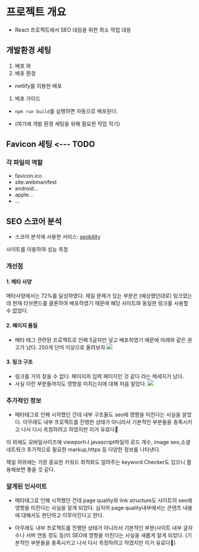 # 프로젝트 개요
- React 프로젝트에서 SEO 대응을 위한 최소 작업 대응

## 개발환경 세팅
1. 배포 와
1. 배포 환경
 - netlify를 이용한 배포
1. 배포 가이드 
 - `npm run build`를 실행하면 자동으로 배포된다. 

- (여기에 개발 환경 세팅을 위해 필요한 작업 적기)

## Favicon 세팅 <--- TODO
### 각 파일의 역할
- favicon.ico
- site.webmanifest
- android...
- apple...
- ...


## SEO 스코어 분석
- 스코어 분석에 사용한 서비스:  [seobility](https://www.seobility.net/en/) 

사이트를 이용하여 성능 측정
### 개선점
#### 1. 메타 사양
메타사양에서는 72%를 달성하였다. 제일 문제가 있는 부분은 (예상했던대로) 링크였는데 
현재 타브랜드를 클론하여 배포하였기 때문에 해당 사이트와 동일한 링크를 사용할 수 없었다. 

[](https://velog.velcdn.com/images/energyy044/post/2f90babb-7b66-4323-9405-7020096a24a8/image.png)



#### 2. 페이지 품질
- 메타 태그 관련된 프로젝트로 인해 5글자만 넣고 배포하였기 때문에 아래와 같은 권고가 났다.
250개 단어 이상으로 올려보자 
![](https://velog.velcdn.com/images/energyy044/post/960b730a-41a1-4f5f-b43f-f66dec597839/image.png)


#### 3. 링크  구조
- 링크를 거의 찾을 수 없다. 페이지의 입력 페이지인 것 같다 라는 메세지가 났다. 
- 사실 이런 부분들까지도 영향을 미치는지에 대해 처음 알았다. 
![](https://velog.velcdn.com/images/energyy044/post/f62462e9-7654-4ab7-9cbf-f9c2f80b5130/image.png)


### 추가적인 정보

- 메타태그로 인해 시작했던 건데 내부 구조들도 seo에 영향을 미친다는 사실을 알았다. 아무래도 내부 프로젝트를 진행한 상태가 아니라서 기본적인 부분들을 충족시키고 나서 다시 측정하려고 하였지만 이거 유료다🥲

이 외에도 모바일사이즈에 viewport나 javascript파일의 로드 개수, image seo,소셜 네트워크 추가적으로 필요한 markup,https 등 다양한 정보를 나타낸다. 

제일 하위에는 가장 중요한 키워드 최적화도 알려주는 keyword Checker도 있으니 활용해보면 좋을  것 같다. 

### 알게된 인사이트
- 메타태그로 인해 시작했던 건데 page quality와 link structure도 사이트의 seo에 영향을 미친다는 사실을 알게 되었다.
심지어 page quality내부에서는 콘텐츠 내용에 대해서도 판단하고 이루어진다고 한다. 

- 아무래도 내부 프로젝트를 진행한 상태가 아니라서 기본적인 부분(사이트 내부 글자수나 서버 연동 정도 등)이 SEO에 영향을 미친다는 사실을 새롭게 알게 되었다. (기본적인 부분들을 충족시키고 나서 다시 측정하려고 하였지만 이거 유료다🥲)